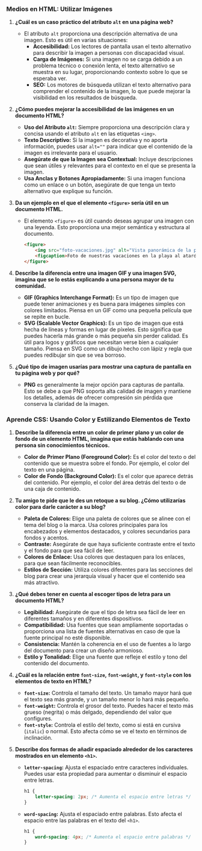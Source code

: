 
### Medios en HTML: Utilizar Imágenes

1. **¿Cuál es un caso práctico del atributo `alt` en una página web?**
   - El atributo `alt` proporciona una descripción alternativa de una imagen. Esto es útil en varias situaciones:
     - **Accesibilidad:** Los lectores de pantalla usan el texto alternativo para describir la imagen a personas con discapacidad visual.
     - **Carga de Imágenes:** Si una imagen no se carga debido a un problema técnico o conexión lenta, el texto alternativo se muestra en su lugar, proporcionando contexto sobre lo que se esperaba ver.
     - **SEO:** Los motores de búsqueda utilizan el texto alternativo para comprender el contenido de la imagen, lo que puede mejorar la visibilidad en los resultados de búsqueda.

2. **¿Cómo puedes mejorar la accesibilidad de las imágenes en un documento HTML?**
   - **Uso del Atributo `alt`:** Siempre proporciona una descripción clara y concisa usando el atributo `alt` en las etiquetas `<img>`.
   - **Texto Descriptivo:** Si la imagen es decorativa y no aporta información, puedes usar `alt=""` para indicar que el contenido de la imagen es irrelevante para el usuario.
   - **Asegúrate de que la Imagen sea Contextual:** Incluye descripciones que sean útiles y relevantes para el contexto en el que se presenta la imagen.
   - **Usa Anclas y Botones Apropiadamente:** Si una imagen funciona como un enlace o un botón, asegúrate de que tenga un texto alternativo que explique su función.

3. **Da un ejemplo en el que el elemento `<figure>` sería útil en un documento HTML.**
   - El elemento `<figure>` es útil cuando deseas agrupar una imagen con una leyenda. Esto proporciona una mejor semántica y estructura al documento. 
     ```html
     <figure>
         <img src="foto-vacaciones.jpg" alt="Vista panorámica de la playa durante el atardecer">
         <figcaption>Foto de nuestras vacaciones en la playa al atardecer.</figcaption>
     </figure>
     ```

4. **Describe la diferencia entre una imagen GIF y una imagen SVG, imagina que se lo estás explicando a una persona mayor de tu comunidad.**
   - **GIF (Graphics Interchange Format):** Es un tipo de imagen que puede tener animaciones y es buena para imágenes simples con colores limitados. Piensa en un GIF como una pequeña película que se repite en bucle.
   - **SVG (Scalable Vector Graphics):** Es un tipo de imagen que está hecha de líneas y formas en lugar de píxeles. Esto significa que puedes hacerla más grande o más pequeña sin perder calidad. Es útil para logos y gráficos que necesitan verse bien a cualquier tamaño. Piensa en SVG como un dibujo hecho con lápiz y regla que puedes redibujar sin que se vea borroso.

5. **¿Qué tipo de imagen usarías para mostrar una captura de pantalla en tu página web y por qué?**
   - **PNG** es generalmente la mejor opción para capturas de pantalla. Esto se debe a que PNG soporta alta calidad de imagen y mantiene los detalles, además de ofrecer compresión sin pérdida que conserva la claridad de la imagen.

### Aprende CSS: Usando Color y Estilizando Elementos de Texto

1. **Describe la diferencia entre un color de primer plano y un color de fondo de un elemento HTML, imagina que estás hablando con una persona sin conocimientos técnicos.**
   - **Color de Primer Plano (Foreground Color):** Es el color del texto o del contenido que se muestra sobre el fondo. Por ejemplo, el color del texto en una página.
   - **Color de Fondo (Background Color):** Es el color que aparece detrás del contenido. Por ejemplo, el color del área detrás del texto o de una caja de contenido.

2. **Tu amigo te pide que le des un retoque a su blog. ¿Cómo utilizarías color para darle carácter a su blog?**
   - **Paleta de Colores:** Elige una paleta de colores que se alinee con el tema del blog o la marca. Usa colores principales para los encabezados y elementos destacados, y colores secundarios para fondos y acentos.
   - **Contraste:** Asegúrate de que haya suficiente contraste entre el texto y el fondo para que sea fácil de leer.
   - **Colores de Enlace:** Usa colores que destaquen para los enlaces, para que sean fácilmente reconocibles.
   - **Estilos de Sección:** Utiliza colores diferentes para las secciones del blog para crear una jerarquía visual y hacer que el contenido sea más atractivo.

3. **¿Qué debes tener en cuenta al escoger tipos de letra para un documento HTML?**
   - **Legibilidad:** Asegúrate de que el tipo de letra sea fácil de leer en diferentes tamaños y en diferentes dispositivos.
   - **Compatibilidad:** Usa fuentes que sean ampliamente soportadas o proporciona una lista de fuentes alternativas en caso de que la fuente principal no esté disponible.
   - **Consistencia:** Mantén la coherencia en el uso de fuentes a lo largo del documento para crear un diseño armonioso.
   - **Estilo y Tonalidad:** Elige una fuente que refleje el estilo y tono del contenido del documento.

4. **¿Cuál es la relación entre `font-size`, `font-weight`, y `font-style` con los elementos de texto en HTML?**
   - **`font-size`:** Controla el tamaño del texto. Un tamaño mayor hará que el texto sea más grande, y un tamaño menor lo hará más pequeño.
   - **`font-weight`:** Controla el grosor del texto. Puedes hacer el texto más grueso (negrita) o más delgado, dependiendo del valor que configures.
   - **`font-style`:** Controla el estilo del texto, como si está en cursiva (`italic`) o normal. Esto afecta cómo se ve el texto en términos de inclinación.

5. **Describe dos formas de añadir espaciado alrededor de los caracteres mostrados en un elemento `<h1>`.**
   - **`letter-spacing`:** Ajusta el espaciado entre caracteres individuales. Puedes usar esta propiedad para aumentar o disminuir el espacio entre letras.
     ```css
     h1 {
         letter-spacing: 2px; /* Aumenta el espacio entre letras */
     }
     ```
   - **`word-spacing`:** Ajusta el espaciado entre palabras. Esto afecta el espacio entre las palabras en el texto del `<h1>`.
     ```css
     h1 {
         word-spacing: 4px; /* Aumenta el espacio entre palabras */
     }
     ```